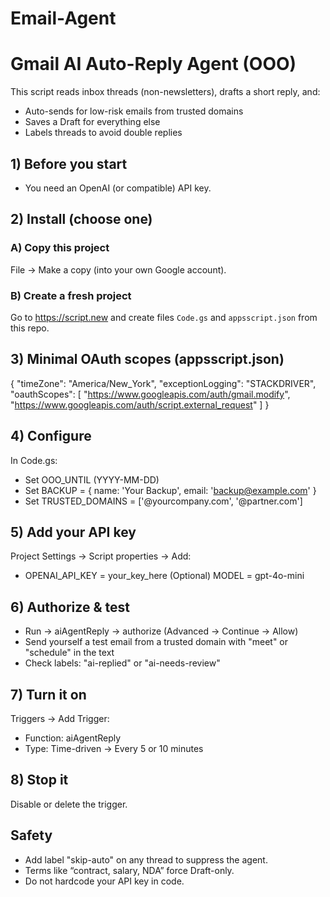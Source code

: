 # Email-Agent

# Gmail AI Auto-Reply Agent (OOO)

This script reads inbox threads (non-newsletters), drafts a short reply, and:
- Auto-sends for low-risk emails from trusted domains
- Saves a Draft for everything else
- Labels threads to avoid double replies

## 1) Before you start
- You need an OpenAI (or compatible) API key.

## 2) Install (choose one)
### A) Copy this project
File → Make a copy (into your own Google account).

### B) Create a fresh project
Go to https://script.new and create files `Code.gs` and `appsscript.json` from this repo.

## 3) Minimal OAuth scopes (appsscript.json)
{
  "timeZone": "America/New_York",
  "exceptionLogging": "STACKDRIVER",
  "oauthScopes": [
    "https://www.googleapis.com/auth/gmail.modify",
    "https://www.googleapis.com/auth/script.external_request"
  ]
}

## 4) Configure
In Code.gs:
- Set OOO_UNTIL (YYYY-MM-DD)
- Set BACKUP = { name: 'Your Backup', email: 'backup@example.com' }
- Set TRUSTED_DOMAINS = ['@yourcompany.com', '@partner.com']

## 5) Add your API key
Project Settings → Script properties → Add:
- OPENAI_API_KEY = your_key_here
(Optional) MODEL = gpt-4o-mini

## 6) Authorize & test
- Run → aiAgentReply → authorize (Advanced → Continue → Allow)
- Send yourself a test email from a trusted domain with "meet" or "schedule" in the text
- Check labels: "ai-replied" or "ai-needs-review"

## 7) Turn it on
Triggers → Add Trigger:
- Function: aiAgentReply
- Type: Time-driven → Every 5 or 10 minutes

## 8) Stop it
Disable or delete the trigger.

## Safety
- Add label "skip-auto" on any thread to suppress the agent.
- Terms like “contract, salary, NDA” force Draft-only.
- Do not hardcode your API key in code.
